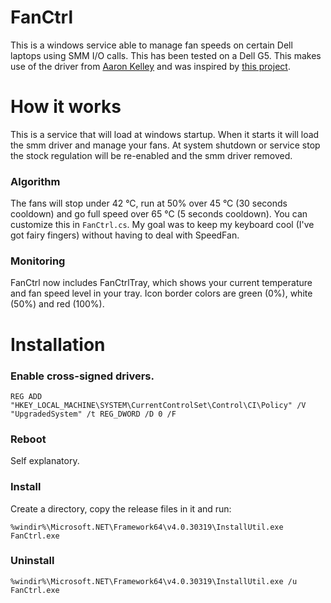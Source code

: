 # FanCtrl
This is a windows service able to manage fan speeds on certain Dell laptops using SMM I/O calls. This has been tested on a Dell G5.
This makes use of the driver from [Aaron Kelley](https://github.com/AaronKelley/DellFanCmd) and was inspired by [this project](https://github.com/marcharding/DellFanControl).


# How it works
This is a service that will load at windows startup. When it starts it will load the smm driver and manage your fans. At system shutdown or service stop the stock regulation will be re-enabled and the smm driver removed.

### Algorithm
The fans will stop under 42 °C, run at 50% over 45 °C (30 seconds cooldown) and go full speed over 65 °C (5 seconds cooldown). You can customize this in `FanCtrl.cs`.
My goal was to keep my keyboard cool (I've got fairy fingers) without having to deal with SpeedFan.

### Monitoring
FanCtrl now includes FanCtrlTray, which shows your current temperature and fan speed level in your tray. Icon border colors are green (0%), white (50%) and red (100%).

# Installation

### Enable cross-signed drivers.
    REG ADD "HKEY_LOCAL_MACHINE\SYSTEM\CurrentControlSet\Control\CI\Policy" /V "UpgradedSystem" /t REG_DWORD /D 0 /F 

### Reboot
Self explanatory.

### Install
Create a directory, copy the release files in it and run:

    %windir%\Microsoft.NET\Framework64\v4.0.30319\InstallUtil.exe FanCtrl.exe

### Uninstall
    %windir%\Microsoft.NET\Framework64\v4.0.30319\InstallUtil.exe /u FanCtrl.exe

